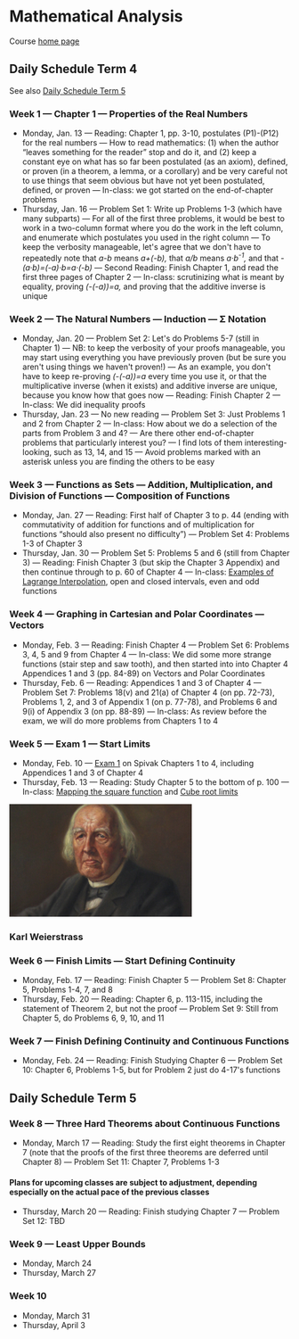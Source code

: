 # Mathematical Analysis

Course [home page](./)

## Daily Schedule Term 4

See also [Daily Schedule Term 5](./daily_schedule_term_5.html)

### Week 1 &mdash; Chapter 1 &mdash; Properties of the Real Numbers

* Monday, Jan. 13 &mdash; Reading: Chapter 1, pp. 3-10, postulates (P1)-(P12) for the real numbers &mdash; How to read mathematics: (1) when the author &ldquo;leaves something for the reader&rdquo; stop and do it, and (2) keep a constant eye on what has so far been postulated (as an axiom), defined, or proven (in a theorem, a lemma, or a corollary) and be very careful not to use things that seem obvious but have not yet been postulated, defined, or proven &mdash; In-class: we got started on the end-of-chapter problems
* Thursday, Jan. 16 &mdash; Problem Set 1: Write up Problems 1-3 (which have many subparts) &mdash; For all of the first three problems, it would be best to work in a two-column format where you do the work in the left column, and enumerate which postulates you used in the right column &mdash; To keep the verbosity manageable, let's agree that we don't have to repeatedly note that *a-b* means *a+(-b),* that *a/b* means *a&middot;b<sup>-1</sup>,* and that *-(a&middot;b)=(-a)&middot;b=a&middot;(-b)* &mdash; Second Reading: Finish Chapter 1, and read the first three pages of Chapter 2 &mdash; In-class: scrutinizing what is meant by equality, proving *(-(-a))=a,* and proving that the additive inverse is unique

### Week 2 &mdash; The Natural Numbers &mdash; Induction &mdash; &Sigma; Notation

* Monday, Jan. 20 &mdash; Problem Set 2: Let's do Problems 5-7 (still in Chapter 1) &mdash; NB: to keep the verbosity of your proofs manageable, you may start using everything you have previously proven (but be sure you aren't using things we haven't proven!) &mdash; As an example, you don't have to keep re-proving *(-(-a))=a* every time you use it, or that the multiplicative inverse (when it exists) and additive inverse are unique, because you know how that goes now &mdash; Reading: Finish Chapter 2 &mdash; In-class: We did inequality proofs
* Thursday, Jan. 23 &mdash; No new reading &mdash; Problem Set 3: Just Problems 1 and 2 from Chapter 2 &mdash; In-class: How about we do a selection of the parts from Problem 3 and 4? &mdash; Are there other end-of-chapter problems that particularly interest you? &mdash; I find lots of them interesting-looking, such  as 13, 14, and 15 &mdash; Avoid problems marked with an asterisk unless you are finding the others to be easy

### Week 3 &mdash; Functions as Sets &mdash; Addition, Multiplication, and Division of Functions &mdash; Composition of Functions

* Monday, Jan. 27 &mdash; Reading: First half of Chapter 3 to p. 44 (ending with commutativity of addition for functions and of multiplication for functions &ldquo;should also present no difficulty&rdquo;) &mdash; Problem Set 4: Problems 1-3 of Chapter 3
* Thursday, Jan. 30 &mdash; Problem Set 5: Problems 5 and 6 (still from Chapter 3) &mdash; Reading: Finish Chapter 3 (but skip the Chapter 3 Appendix) and then continue through to p. 60 of Chapter 4 &mdash; In-class: [Examples of Lagrange Interpolation](./illustrations/LagrangeInterpolation.nb.pdf), open and closed intervals, even and odd functions

### Week 4 &mdash; Graphing in Cartesian and Polar Coordinates &mdash; Vectors

* Monday, Feb. 3 &mdash; Reading: Finish Chapter 4 &mdash; Problem Set 6: Problems 3, 4, 5 and 9 from Chapter 4 &mdash; In-class: We did some more strange functions (stair step and saw tooth), and then started into into Chapter 4 Appendices 1 and 3 (pp. 84-89) on Vectors and Polar Coordinates
* Thursday, Feb. 6 &mdash; Reading: Appendices 1 and 3 of Chapter 4 &mdash; Problem Set 7: Problems 18(v) and 21(a) of Chapter 4 (on pp. 72-73), Problems 1, 2, and 3 of Appendix 1 (on p. 77-78), and Problems 6 and 9(i) of Appendix 3 (on pp. 88-89) &mdash; In-class: As review before the exam, we will do more problems from Chapters 1 to 4

### Week 5 &mdash; Exam 1 &mdash; Start Limits

* Monday, Feb. 10 &mdash; [Exam 1](./exams/Exam1.nb.pdf) on Spivak Chapters 1 to 4, including Appendices 1 and 3 of Chapter 4
* Thursday, Feb. 13 &mdash; Reading: Study Chapter 5 to the bottom of p. 100 &mdash; In-class: [Mapping the square function](./illustrations/SquareMapping.nb.png) and [Cube root limits](./illustrations/CubeRootLimit.nb.pdf)

<img src="./illustrations/Weierstrass.png" width="65%">

### Karl Weierstrass

### Week 6 &mdash; Finish Limits &mdash; Start Defining Continuity

* Monday, Feb. 17 &mdash; Reading: Finish Chapter 5 &mdash; Problem Set 8: Chapter 5, Problems 1-4, 7, and 8
* Thursday, Feb. 20 &mdash; Reading: Chapter 6, p. 113-115, including the statement of Theorem 2, but not the proof &mdash; Problem Set 9: Still from Chapter 5, do Problems 6, 9, 10, and 11

### Week 7 &mdash; Finish Defining Continuity and Continuous Functions

* Monday, Feb. 24 &mdash; Reading: Finish Studying Chapter 6 &mdash; Problem Set 10: Chapter 6, Problems 1-5, but for Problem 2 just do 4-17's functions

## Daily Schedule Term 5

### Week 8 &mdash; Three Hard Theorems about Continuous Functions

* Monday, March 17 &mdash; Reading: Study the first eight theorems in Chapter 7 (note that the proofs of the first three theorems are deferred until Chapter 8) &mdash; Problem Set 11: Chapter 7, Problems 1-3

#### Plans for upcoming classes are subject to adjustment, depending especially on the actual pace of the previous classes

* Thursday, March 20 &mdash; Reading: Finish studying Chapter 7 &mdash; Problem Set 12: TBD

### Week 9 &mdash; Least Upper Bounds

* Monday, March 24
* Thursday, March 27

### Week 10

* Monday, March 31
* Thursday, April 3
